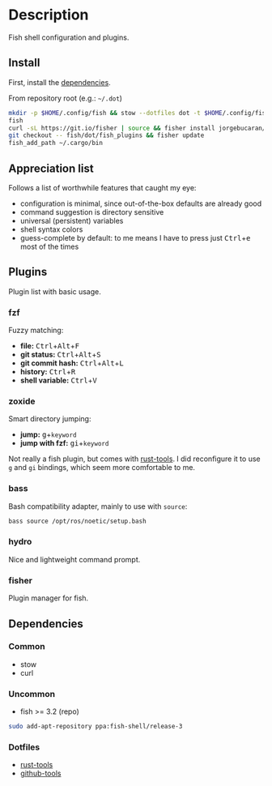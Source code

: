 <!-- vim: set colorcolumn=80: -->

# Description

Fish shell configuration and plugins.

## Install

First, install the [dependencies](#dependencies).

From repository root (e.g.: `~/.dot`)

```bash
mkdir -p $HOME/.config/fish && stow --dotfiles dot -t $HOME/.config/fish -d fish/
fish
curl -sL https://git.io/fisher | source && fisher install jorgebucaran/fisher
git checkout -- fish/dot/fish_plugins && fisher update
fish_add_path ~/.cargo/bin
```

## Appreciation list

Follows a list of worthwhile features that caught my eye:

- configuration is minimal, since out-of-the-box defaults are already good
- command suggestion is directory sensitive
- universal (persistent) variables
- shell syntax colors
- guess-complete by default: to me means I have to press just
    <kbd>Ctrl</kbd>+<kbd>e</kbd> most of the times

## Plugins

Plugin list with basic usage.

### fzf

Fuzzy matching:

- **file:** <kbd>Ctrl</kbd>+<kbd>Alt</kbd>+<kbd>F</kbd>
- **git status:** <kbd>Ctrl</kbd>+<kbd>Alt</kbd>+<kbd>S</kbd>
- **git commit hash:** <kbd>Ctrl</kbd>+<kbd>Alt</kbd>+<kbd>L</kbd>
- **history:** <kbd>Ctrl</kbd>+<kbd>R</kbd>
- **shell variable:** <kbd>Ctrl</kbd>+<kbd>V</kbd>

### zoxide

Smart directory jumping:

- **jump:** <kbd>g</kbd>+`keyword`
- **jump with fzf:** <kbd>gi</kbd>+`keyword`

Not really a fish plugin, but comes with [rust-tools](../rust-tools/README.md).
I did reconfigure it to use `g` and `gi` bindings, which seem more
comfortable to me.

### bass

Bash compatibility adapter, mainly to use with `source`:

```bash
bass source /opt/ros/noetic/setup.bash
```

### hydro

Nice and lightweight command prompt.

### fisher

Plugin manager for fish.

## Dependencies

### Common

- stow
- curl

### Uncommon

- fish >= 3.2 (repo)

```bash
sudo add-apt-repository ppa:fish-shell/release-3
```

### Dotfiles

- [rust-tools](../rust-tools/README.md)
- [github-tools](../github-tools/README.md)
